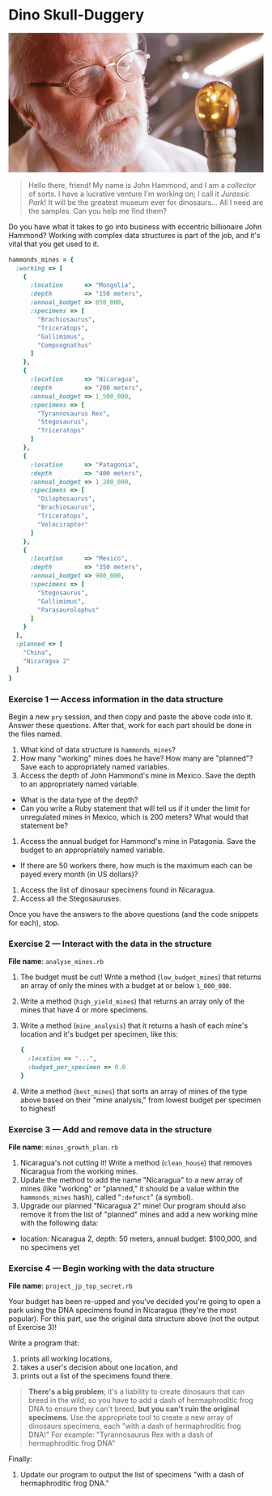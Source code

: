 # Dino Skull-Duggery

![John Hammond ponders the past](assets/john_hammond.jpg)

> Hello there, friend! My name is John Hammond, and I am a *collector* of 
> sorts. I have a lucrative venture I'm working on; I call it *Jurassic Park*! 
> It will be the greatest museum ever for dinosaurs... All I need are the 
> samples. Can you help me find them?

Do you have what it takes to go into business with eccentric billionaire
John Hammond? Working with complex data structures is part of the job, and 
it's vital that you get used to it.

```ruby
hammonds_mines = {
  :working => [
    {
      :location      => "Mongolia",
      :depth         => "150 meters",
      :annual_budget => 850_000,
      :specimens => [
        "Brachiosaurus",
        "Triceratops", 
        "Gallimimus",
        "Compsognathus"
      ]
    },
    {
      :location      => "Nicaragua",
      :depth         => "200 meters",
      :annual_budget => 1_500_000,
      :specimens => [
        "Tyrannosaurus Rex", 
        "Stegosaurus", 
        "Triceratops"
      ]
    },
    {
      :location      => "Patagonia",
      :depth         => "400 meters",
      :annual_budget => 1_200_000,
      :specimens => [
        "Dilophosaurus", 
        "Brachiosaurus",
        "Triceratops",
        "Velociraptor"
      ]
    }, 
    {
      :location      => "Mexico",
      :depth         => "350 meters",
      :annual_budget => 900_000,
      :specimens => [
        "Stegosaurus",
        "Gallimimus",
        "Parasaurolophus"
      ]
    }
  ],
  :planned => [
    "China",
    "Nicaragua 2"
  ]
}
```

### Exercise 1 — Access information in the data structure

Begin a new `pry` session, and then copy and paste the above code into it. 
Answer these questions. After that, work for each part should be done in 
the files named.

1. What kind of data structure is `hammonds_mines`?
1. How many "working" mines does he have? How many are "planned"? 
   Save each to appropriately named variables.
1. Access the depth of John Hammond's mine in Mexico. Save the depth to an 
   appropriately named variable.
  - What is the data type of the depth?
  - Can you write a Ruby statement that will tell us if it under the limit 
    for unregulated mines in Mexico, which is 200 meters? What would that 
    statement be?
1. Access the annual budget for Hammond's mine in Patagonia. Save the budget 
   to an appropriately named variable.
  - If there are 50 workers there, how much is the maximum each can be 
    payed every month (in US dollars)?
1. Access the list of dinosaur specimens found in Nicaragua.
1. Access all the Stegosauruses.

Once you have the answers to the above questions 
(and the code snippets for each), stop.

### Exercise 2 — Interact with the data in the structure

**File name**: `analyse_mines.rb`

1. The budget must be cut! Write a method (`low_budget_mines`) that returns an 
   array of only the mines with a budget at or below `1_000_000`.
1. Write a method (`high_yield_mines`) that returns an array only of the mines 
   that have 4 or more specimens.
1. Write a method (`mine_analysis`) that it returns a hash of each mine's 
   location and it's budget per specimen, like this:

    ```ruby
    {
      :location => "...",
      :budget_per_specimen => 0.0
    }
    ```

1. Write a method (`best_mines`) that sorts an array of mines of the type above
   based on their "mine analysis," from lowest budget per specimen to highest!

### Exercise 3 — Add and remove data in the structure

**File name**: `mines_growth_plan.rb`

1. Nicaragua's not cutting it! Write a method (`clean_house`) that removes 
   Nicaragua from the working mines.
1. Update the method to add the name "Nicaragua" to a new array of mines 
   (like "working" or "planned," it should be a value within the 
   `hammonds_mines` hash), called "`:defunct`" (a symbol).
1. Upgrade our planned "Nicaragua 2" mine! Our program should also remove it 
   from the list of "planned" mines and add a new working mine with the 
   following data:
  - location: Nicaragua 2, depth: 50 meters, annual budget: $100,000, and no 
    specimens yet

### Exercise 4 — Begin working with the data structure

**File name**: `project_jp_top_secret.rb`

Your budget has been re-upped and you've decided you're going to open a park 
using the DNA specimens found in Nicaragua (they're the most popular). 
For this part, use the original data structure above (not the output of 
Exercise 3)!

Write a program that:

1.  prints all working locations,
2.  takes a user's decision about one location, and
3.  prints out a list of the specimens found there.

> **There's a big problem**; it's a liability to create dinosaurs that can 
> breed in the wild, so you have to add a dash of hermaphroditic frog DNA to 
> ensure they can't breed, **but you can't ruin the original specimens**. Use 
> the appropriate tool to create a new array of dinosaurs specimens, each 
> "with a dash of hermaphroditic frog DNA!" 
> For example: "Tyrannosaurus Rex with a dash of hermaphroditic frog DNA"

Finally:

1. Update our program to output the list of specimens 
   "with a dash of hermaphroditic frog DNA."
